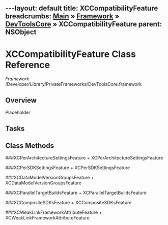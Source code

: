 ---layout: default
title: XCCompatibilityFeature
breadcrumbs: <a href="/index.html">Main</a> &raquo; <a href="/Frameworks.html">Framework</a> &raquo; <a href="/Frameworks/DevToolsCore.html">DevToolsCore</a> &raquo; XCCompatibilityFeature
parent: NSObject 
---
# XCCompatibilityFeature Class Reference

*Framework* /Developer/Library/PrivateFrameworks/DevToolsCore.framework

## Overview

Placeholder

## Tasks

## Class Methods

<a name="+XCPerArchitectureSettingsFeature"></a>
###XCPerArchitectureSettingsFeature
    + XCPerArchitectureSettingsFeature

<a name="+XCPerSDKSettingsFeature"></a>
###XCPerSDKSettingsFeature
    + XCPerSDKSettingsFeature

<a name="+XCDataModelVersionGroupsFeature"></a>
###XCDataModelVersionGroupsFeature
    + XCDataModelVersionGroupsFeature

<a name="+XCParallelTargetBuildsFeature"></a>
###XCParallelTargetBuildsFeature
    + XCParallelTargetBuildsFeature

<a name="+XCCompositeSDKsFeature"></a>
###XCCompositeSDKsFeature
    + XCCompositeSDKsFeature

<a name="+XCWeakLinkFrameworkAttributeFeature"></a>
###XCWeakLinkFrameworkAttributeFeature
    + XCWeakLinkFrameworkAttributeFeature

<a name="+XCGCCUseStandardIncludeSearchingFeature"></a>
###XCGCCUseStandardIncludeSearchingFeature
    + XCGCCUseStandardIncludeSearchingFeature

<a name="+XCGCCRecognizeBuiltinFunctionsFeature"></a>
###XCGCCRecognizeBuiltinFunctionsFeature
    + XCGCCRecognizeBuiltinFunctionsFeature

<a name="+XCGCCCheckReturnValueOfOperatorNewFeature"></a>
###XCGCCCheckReturnValueOfOperatorNewFeature
    + XCGCCCheckReturnValueOfOperatorNewFeature

<a name="+XCGCCSetOutputFileSubtypeToAllFeature"></a>
###XCGCCSetOutputFileSubtypeToAllFeature
    + XCGCCSetOutputFileSubtypeToAllFeature

<a name="+XCGCCEnableLinkingWithSharedLibrariesFeature"></a>
###XCGCCEnableLinkingWithSharedLibrariesFeature
    + XCGCCEnableLinkingWithSharedLibrariesFeature

<a name="+XCGCCGenerateIndirectFunctionCallsFeature"></a>
###XCGCCGenerateIndirectFunctionCallsFeature
    + XCGCCGenerateIndirectFunctionCallsFeature

<a name="+XCGCCGenerateRegisterSubroutineFunctionCallsFeature"></a>
###XCGCCGenerateRegisterSubroutineFunctionCallsFeature
    + XCGCCGenerateRegisterSubroutineFunctionCallsFeature

<a name="+XCGCCKernelDevelopmentModeFeature"></a>
###XCGCCKernelDevelopmentModeFeature
    + XCGCCKernelDevelopmentModeFeature

<a name="+XCGCCGenerateFloatingPointLibraryCallsFeature"></a>
###XCGCCGenerateFloatingPointLibraryCallsFeature
    + XCGCCGenerateFloatingPointLibraryCallsFeature

<a name="+XCGCCEnableFunctionInliningFeature"></a>
###XCGCCEnableFunctionInliningFeature
    + XCGCCEnableFunctionInliningFeature

<a name="+XCGCCDisableStaticFunctionInliningFeature"></a>
###XCGCCDisableStaticFunctionInliningFeature
    + XCGCCDisableStaticFunctionInliningFeature

<a name="+XCCodeSigningIdentityFeature"></a>
###XCCodeSigningIdentityFeature
    + XCCodeSigningIdentityFeature

<a name="+XCCodeSigningEntitlementsFeature"></a>
###XCCodeSigningEntitlementsFeature
    + XCCodeSigningEntitlementsFeature

<a name="+XCCodeSigningResourceRulesPathFeature"></a>
###XCCodeSigningResourceRulesPathFeature
    + XCCodeSigningResourceRulesPathFeature

<a name="+XCCodeSigningOtherFlagsFeature"></a>
###XCCodeSigningOtherFlagsFeature
    + XCCodeSigningOtherFlagsFeature

<a name="+XCMultipleProjectRootsFeature"></a>
###XCMultipleProjectRootsFeature
    + XCMultipleProjectRootsFeature

<a name="+XCProvisioningProfileFeature"></a>
###XCProvisioningProfileFeature
    + XCProvisioningProfileFeature

## Instance Methods

<a name="-initWithName:"></a>
###initWithName:
    - initWithName:

<a name="-name"></a>
###name
    - name

<a name="-dealloc"></a>
###dealloc
    - dealloc

<a name="-isEqual:"></a>
###isEqual:
    - isEqual:

<a name="-hash"></a>
###hash
    - hash

<a name="-copy"></a>
###copy
    - copy

<a name="-copyWithZone:"></a>
###copyWithZone:
    - copyWithZone:

<a name="-description"></a>
###description
    - description

